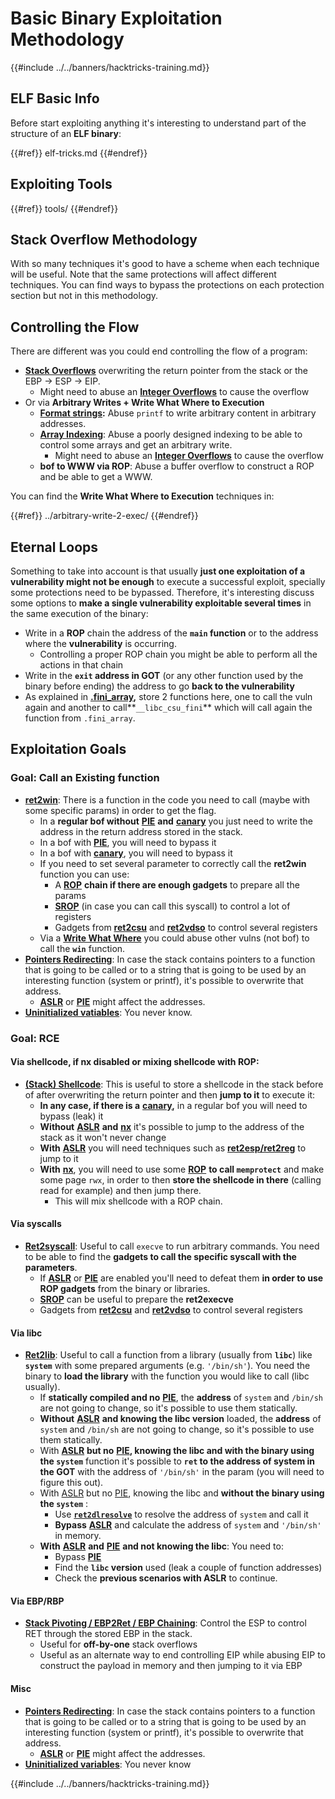 # Basic Binary Exploitation Methodology

{{#include ../../banners/hacktricks-training.md}}

## ELF Basic Info

Before start exploiting anything it's interesting to understand part of the structure of an **ELF binary**:

{{#ref}}
elf-tricks.md
{{#endref}}

## Exploiting Tools

{{#ref}}
tools/
{{#endref}}

## Stack Overflow Methodology

With so many techniques it's good to have a scheme when each technique will be useful. Note that the same protections will affect different techniques. You can find ways to bypass the protections on each protection section but not in this methodology.

## Controlling the Flow

There are different was you could end controlling the flow of a program:

- [**Stack Overflows**](../stack-overflow/) overwriting the return pointer from the stack or the EBP -> ESP -> EIP.
  - Might need to abuse an [**Integer Overflows**](../integer-overflow.md) to cause the overflow
- Or via **Arbitrary Writes + Write What Where to Execution**
  - [**Format strings**](../format-strings/)**:** Abuse `printf` to write arbitrary content in arbitrary addresses.
  - [**Array Indexing**](../array-indexing.md): Abuse a poorly designed indexing to be able to control some arrays and get an arbitrary write.
    - Might need to abuse an [**Integer Overflows**](../integer-overflow.md) to cause the overflow
  - **bof to WWW via ROP**: Abuse a buffer overflow to construct a ROP and be able to get a WWW.

You can find the **Write What Where to Execution** techniques in:

{{#ref}}
../arbitrary-write-2-exec/
{{#endref}}

## Eternal Loops

Something to take into account is that usually **just one exploitation of a vulnerability might not be enough** to execute a successful exploit, specially some protections need to be bypassed. Therefore, it's interesting discuss some options to **make a single vulnerability exploitable several times** in the same execution of the binary:

- Write in a **ROP** chain the address of the **`main` function** or to the address where the **vulnerability** is occurring.
  - Controlling a proper ROP chain you might be able to perform all the actions in that chain
- Write in the **`exit` address in GOT** (or any other function used by the binary before ending) the address to go **back to the vulnerability**
- As explained in [**.fini_array**](../arbitrary-write-2-exec/www2exec-.dtors-and-.fini_array.md#eternal-loop)**,** store 2 functions here, one to call the vuln again and another to call**`__libc_csu_fini`** which will call again the function from `.fini_array`.

## Exploitation Goals

### Goal: Call an Existing function

- [**ret2win**](#ret2win): There is a function in the code you need to call (maybe with some specific params) in order to get the flag.
  - In a **regular bof without** [**PIE**](../common-binary-protections-and-bypasses/pie/) **and** [**canary**](../common-binary-protections-and-bypasses/stack-canaries/) you just need to write the address in the return address stored in the stack.
  - In a bof with [**PIE**](../common-binary-protections-and-bypasses/pie/), you will need to bypass it
  - In a bof with [**canary**](../common-binary-protections-and-bypasses/stack-canaries/), you will need to bypass it
  - If you need to set several parameter to correctly call the **ret2win** function you can use:
    - A [**ROP**](#rop-and-ret2...-techniques) **chain if there are enough gadgets** to prepare all the params
    - [**SROP**](../rop-return-oriented-programing/srop-sigreturn-oriented-programming/) (in case you can call this syscall) to control a lot of registers
    - Gadgets from [**ret2csu**](../rop-return-oriented-programing/ret2csu.md) and [**ret2vdso**](../rop-return-oriented-programing/ret2vdso.md) to control several registers
  - Via a [**Write What Where**](../arbitrary-write-2-exec/) you could abuse other vulns (not bof) to call the **`win`** function.
- [**Pointers Redirecting**](../stack-overflow/pointer-redirecting.md): In case the stack contains pointers to a function that is going to be called or to a string that is going to be used by an interesting function (system or printf), it's possible to overwrite that address.
  - [**ASLR**](../common-binary-protections-and-bypasses/aslr/) or [**PIE**](../common-binary-protections-and-bypasses/pie/) might affect the addresses.
- [**Uninitialized vatiables**](../stack-overflow/uninitialized-variables.md): You never know.

### Goal: RCE

#### Via shellcode, if nx disabled or mixing shellcode with ROP:

- [**(Stack) Shellcode**](#stack-shellcode): This is useful to store a shellcode in the stack before of after overwriting the return pointer and then **jump to it** to execute it:
  - **In any case, if there is a** [**canary**](../common-binary-protections-and-bypasses/stack-canaries/)**,** in a regular bof you will need to bypass (leak) it
  - **Without** [**ASLR**](../common-binary-protections-and-bypasses/aslr/) **and** [**nx**](../common-binary-protections-and-bypasses/no-exec-nx.md) it's possible to jump to the address of the stack as it won't never change
  - **With** [**ASLR**](../common-binary-protections-and-bypasses/aslr/) you will need techniques such as [**ret2esp/ret2reg**](../rop-return-oriented-programing/ret2esp-ret2reg.md) to jump to it
  - **With** [**nx**](../common-binary-protections-and-bypasses/no-exec-nx.md), you will need to use some [**ROP**](../rop-return-oriented-programing/) **to call `memprotect`** and make some page `rwx`, in order to then **store the shellcode in there** (calling read for example) and then jump there.
    - This will mix shellcode with a ROP chain.

#### Via syscalls

- [**Ret2syscall**](../rop-return-oriented-programing/rop-syscall-execv/): Useful to call `execve` to run arbitrary commands. You need to be able to find the **gadgets to call the specific syscall with the parameters**.
  - If [**ASLR**](../common-binary-protections-and-bypasses/aslr/) or [**PIE**](../common-binary-protections-and-bypasses/pie/) are enabled you'll need to defeat them **in order to use ROP gadgets** from the binary or libraries.
  - [**SROP**](../rop-return-oriented-programing/srop-sigreturn-oriented-programming/) can be useful to prepare the **ret2execve**
  - Gadgets from [**ret2csu**](../rop-return-oriented-programing/ret2csu.md) and [**ret2vdso**](../rop-return-oriented-programing/ret2vdso.md) to control several registers

#### Via libc

- [**Ret2lib**](../rop-return-oriented-programing/ret2lib/): Useful to call a function from a library (usually from **`libc`**) like **`system`** with some prepared arguments (e.g. `'/bin/sh'`). You need the binary to **load the library** with the function you would like to call (libc usually).
  - If **statically compiled and no** [**PIE**](../common-binary-protections-and-bypasses/pie/), the **address** of `system` and `/bin/sh` are not going to change, so it's possible to use them statically.
  - **Without** [**ASLR**](../common-binary-protections-and-bypasses/aslr/) **and knowing the libc version** loaded, the **address** of `system` and `/bin/sh` are not going to change, so it's possible to use them statically.
  - With [**ASLR**](../common-binary-protections-and-bypasses/aslr/) **but no** [**PIE**](../common-binary-protections-and-bypasses/pie/)**, knowing the libc and with the binary using the `system`** function it's possible to **`ret` to the address of system in the GOT** with the address of `'/bin/sh'` in the param (you will need to figure this out).
  - With [ASLR](../common-binary-protections-and-bypasses/aslr/) but no [PIE](../common-binary-protections-and-bypasses/pie/), knowing the libc and **without the binary using the `system`** :
    - Use [**`ret2dlresolve`**](../rop-return-oriented-programing/ret2dlresolve.md) to resolve the address of `system` and call it&#x20;
    - **Bypass** [**ASLR**](../common-binary-protections-and-bypasses/aslr/) and calculate the address of `system` and `'/bin/sh'` in memory.
  - **With** [**ASLR**](../common-binary-protections-and-bypasses/aslr/) **and** [**PIE**](../common-binary-protections-and-bypasses/pie/) **and not knowing the libc**: You need to:
    - Bypass [**PIE**](../common-binary-protections-and-bypasses/pie/)
    - Find the **`libc` version** used (leak a couple of function addresses)
    - Check the **previous scenarios with ASLR** to continue.

#### Via EBP/RBP

- [**Stack Pivoting / EBP2Ret / EBP Chaining**](../stack-overflow/stack-pivoting-ebp2ret-ebp-chaining.md): Control the ESP to control RET through the stored EBP in the stack.
  - Useful for **off-by-one** stack overflows
  - Useful as an alternate way to end controlling EIP while abusing EIP to construct the payload in memory and then jumping to it via EBP

#### Misc

- [**Pointers Redirecting**](../stack-overflow/pointer-redirecting.md): In case the stack contains pointers to a function that is going to be called or to a string that is going to be used by an interesting function (system or printf), it's possible to overwrite that address.
  - [**ASLR**](../common-binary-protections-and-bypasses/aslr/) or [**PIE**](../common-binary-protections-and-bypasses/pie/) might affect the addresses.
- [**Uninitialized variables**](../stack-overflow/uninitialized-variables.md): You never know

{{#include ../../banners/hacktricks-training.md}}




